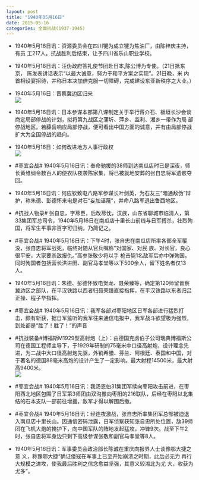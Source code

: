 ```yaml
---
layout: post
title: "1940年05月16日"
date: 2015-05-16
categories: 全面抗战(1937-1945)
---
```


<meta name="referrer" content="no-referrer" />

- 1940年5月16日讯：资源委员会在四川犍为成立犍为焦油厂，由陈梓庆主持，有员 工217人。抗战胜利后结束，让予四川省乐山职业学校。  

- 1940年5月16日讯：汪伪政府答礼使节团赴日本,陈公博为专使。（21日抵东京， 陈发表讲话表示“以最大诚意，努力于和平方案之实现”。21日晚，米 内首相设宴招待，并称日本决加倍克服一切障碍，完成建设东亚新秩序之大业。） 

- 1940年5月16日：晋察冀边区归来 <br/><img src="https://ww3.sinaimg.cn/large/aca367d8jw1es6fvzlf51j20ki1ep4gj.jpg" />

- 1940年5月16日讯：日本参谋本部第八课制定关于举行蒋介石、板垣长沙会谈商定局部停战的计划，拟将第九战区之蒲圻、萍乡、监利、湘乡一带作为局 部停战地区。若薛岳响应局部停战，便可看出中国方面的诚意，并有由局部停战扩大为全国停战的趋向。 

- 1940年5月16日：如何改进地方人事行政权 <br/><img src="https://ww2.sinaimg.cn/large/aca367d8jw1es6e54bxwbj21250h744t.jpg" />

- #枣宜会战# 1940年5月16日讯：奉命驰援的38师到达南瓜店时已是深夜，师长黄维纲令数百人的便衣队夜袭陈家集，将已被就地安葬的张自忠将军遗骸夺回。  

- 1940年5月16日讯：何应钦致电八路军参谋长叶剑英，为石友三“暗通敌伪”辩护，称朱德、彭德怀来电是对石“妄加诬蔑”，并命八路军退出鲁西地区。  

- #抗战人物录# 张自忠，字荩臣，后改荩忱，汉族，山东省聊城市临清人，第33集团军总司令，1940年5月16日在南瓜店十里长山前线与日军搏杀，壮烈殉国，将军生平事非百字可归纳，乃简记之。 

- #枣宜会战# 1940年5月16日讯：下午4时，张自忠在南瓜店所率各部全军覆没，张自忠将军战死，临终对随从官兵嘱称”对国家、对民 族、对长官，良心很平安，大家要杀敌报仇。”高参张敬少将以手 枪击毙1名敌军后亦中弹殉国，同时殉国者包括营长洪进田、副官马孝堂等以下500余人，留下姓名者仅13人。 

- 1940年5月16日讯：朱德、彭德怀致电贺龙、聂荣臻等，确定第120师留晋察冀边区之部队，在平汉铁路以西者归聂荣臻直接指挥，在平汉铁路以东者归吕正操、程子华指挥。 

- #枣宜会战# 1940年5月16日讯：我军各部对枣阳地区日军各部进行猛烈打击，颇有斩获，据日军监听的我军往来通信电报中，我军战斗欲望极为强烈，到处都是“胜了！胜了！”的声音 

- #抗战装备#博福斯M1929型高射炮（上）：由德国克虏伯子公司瑞典博福斯公司在德国工程师主导下，于1929年研制的75毫米中口径高射炮，设计理念先进，为二战中大口径高射炮先驱，外销希腊、芬兰、阿根廷、泰国和中国，对于著名的德国88毫米高炮的设计产生了一定影响。最大射程14500米，最大射高9400米。 <br/><img src="https://ww1.sinaimg.cn/large/aca367d8jw1es5v23iu36j20dw11yjyn.jpg" />

- #枣宜会战# 1940年5月16日讯：我汤恩伯31集团军续向枣阳攻击前进，在枣阳西北地区包围了日军第3师团由双沟撤向枣阳的216联队，后经在枣阳以北集结的石本支队一部前往增援，敌军才得以解围后撤。 

- #枣宜会战# 1940年5月16日讯：经连夜激战，张自忠所率集团军总部被迫退入南瓜店十里长山。因通信密码泄露，日军侦察获知张自忠所处位置，敌39师团在飞机大炮的掩护下，向中国军队的阵地发起猛攻，冲锋9次。战至下午2时，张自忠将军身边只剩下高级参谋张敬和副官马孝堂等8人。 

- 1940年5月16日讯：军事委员会政治部长陈诚在重庆向报界人士谈豫鄂大捷之意 义，称豫鄂大捷“确证倭寇在军事上已至开始崩溃之时期，此后必无力 再行大规模之进攻，使我最后胜利之信念愈益坚强，其意义较湘北为尤 大，收获为尤多”。 

